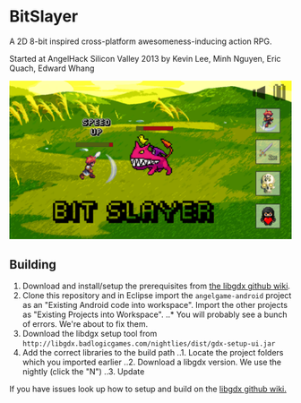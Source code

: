 BitSlayer
=========

A 2D 8-bit inspired cross-platform awesomeness-inducing action RPG.

Started at AngelHack Silicon Valley 2013 by Kevin Lee, Minh Nguyen, Eric Quach, Edward Whang

![alt text](/Demo.png "What gameplay looks like")


Building
------
1. Download and install/setup the prerequisites from [the libgdx github wiki](https://github.com/libgdx/libgdx/wiki/Prerequisites). 
2. Clone this repository and in Eclipse import the `angelgame-android` project as an "Existing Android code into workspace". Import the other projects as "Existing Projects into Workspace".
..* You will probably see a bunch of errors. We're about to fix them.
3. Download the libdgx setup tool from `http://libgdx.badlogicgames.com/nightlies/dist/gdx-setup-ui.jar`
4. Add the correct libraries to the build path
..1. Locate the project folders which you imported earlier
..2. Download a libgdx version. We use the nightly (click the "N")
..3. Update

If you have issues look up how to setup and build on the [libgdx github wiki.](https://github.com/libgdx/libgdx/wiki)
